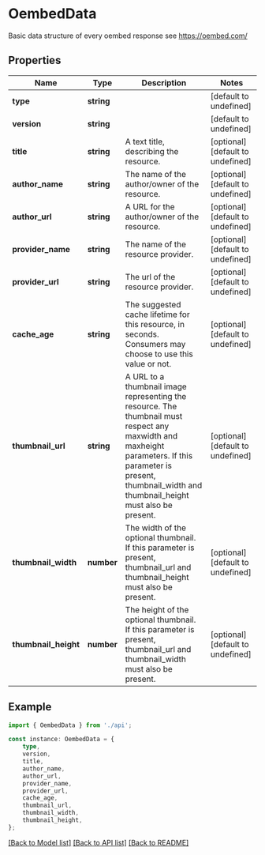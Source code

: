 # OembedData

Basic data structure of every oembed response see https://oembed.com/

## Properties

Name | Type | Description | Notes
------------ | ------------- | ------------- | -------------
**type** | **string** |  | [default to undefined]
**version** | **string** |  | [default to undefined]
**title** | **string** | A text title, describing the resource. | [optional] [default to undefined]
**author_name** | **string** | The name of the author/owner of the resource. | [optional] [default to undefined]
**author_url** | **string** | A URL for the author/owner of the resource. | [optional] [default to undefined]
**provider_name** | **string** | The name of the resource provider. | [optional] [default to undefined]
**provider_url** | **string** | The url of the resource provider. | [optional] [default to undefined]
**cache_age** | **string** | The suggested cache lifetime for this resource, in seconds. Consumers may choose to use this value or not. | [optional] [default to undefined]
**thumbnail_url** | **string** | A URL to a thumbnail image representing the resource. The thumbnail must respect any maxwidth and maxheight parameters. If this parameter is present, thumbnail_width and thumbnail_height must also be present. | [optional] [default to undefined]
**thumbnail_width** | **number** | The width of the optional thumbnail. If this parameter is present, thumbnail_url and thumbnail_height must also be present. | [optional] [default to undefined]
**thumbnail_height** | **number** | The height of the optional thumbnail. If this parameter is present, thumbnail_url and thumbnail_width must also be present. | [optional] [default to undefined]

## Example

```typescript
import { OembedData } from './api';

const instance: OembedData = {
    type,
    version,
    title,
    author_name,
    author_url,
    provider_name,
    provider_url,
    cache_age,
    thumbnail_url,
    thumbnail_width,
    thumbnail_height,
};
```

[[Back to Model list]](../README.md#documentation-for-models) [[Back to API list]](../README.md#documentation-for-api-endpoints) [[Back to README]](../README.md)
